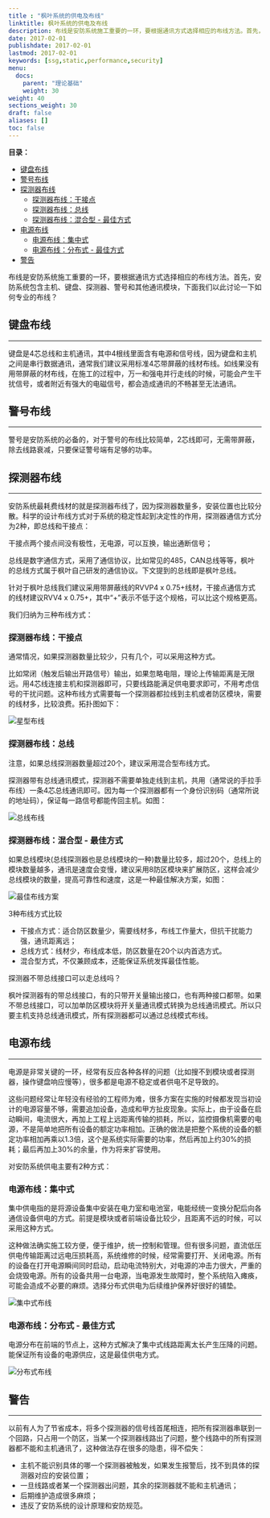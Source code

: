 ```yaml
---
title : "枫叶系统的供电及布线"
linktitle: 枫叶系统的供电及布线
description: 布线是安防系统施工重要的一环，要根据通讯方式选择相应的布线方法。首先，安防系统包含主机、键盘、探测器、警号和其他通讯模块，下面我们以此讨论一下如何专业的布线？
date: 2017-02-01
publishdate: 2017-02-01
lastmod: 2017-02-01
keywords: [ssg,static,performance,security]
menu:
  docs:
    parent: "理论基础"
    weight: 30
weight: 40
sections_weight: 30
draft: false
aliases: []
toc: false
---
```


**目录：**

- [键盘布线](#j10)
- [警号布线](#j11)
- [探测器布线](#j13)
  - [探测器布线：干接点](#j131)
  - [探测器布线：总线](#j132)
  - [探测器布线：混合型 - 最佳方式](#j133)
- [电源布线](#j14)
  - [电源布线：集中式](#j141)
  - [电源布线：分布式 - 最佳方式](#j142)
- [警告](#j15)

布线是安防系统施工重要的一环，要根据通讯方式选择相应的布线方法。首先，安防系统包含主机、键盘、探测器、警号和其他通讯模块，下面我们以此讨论一下如何专业的布线？

<h2 id="j10">键盘布线</h2>

---

键盘是4芯总线和主机通讯，其中4根线里面含有电源和信号线，因为键盘和主机之间是串行数据通讯，通常我们建议采用标准4芯带屏蔽的线材布线。如线果没有用带屏蔽的材布线，在施工的过程中，万一和强电并行走线的时候，可能会产生干扰信号，或者附近有强大的电磁信号，都会造成通讯的不畅甚至无法通讯。

<h2 id="j11">警号布线</h2>

---

警号是安防系统的必备的，对于警号的布线比较简单，2芯线即可，无需带屏蔽，除去线路衰减，只要保证警号端有足够的功率。

<h2 id="j13">探测器布线</h2>

---

安防系统最耗费线材的就是探测器布线了，因为探测器数量多，安装位置也比较分散。科学的设计布线方式对于系统的稳定性起到决定性的作用，探测器通信方式分为2种，即总线和干接点：

干接点两个接点间没有极性，无电源，可以互换，输出通断信号；

总线是数字通信方式，采用了通信协议，比如常见的485，CAN总线等等，枫叶的总线方式属于枫叶自己研发的通信协议。下文提到的总线即是枫叶总线。

针对于枫叶总线我们建议采用带屏蔽线的RVVP4 x 0.75+线材，干接点通信方式的线材建议RVV4 x 0.75+，其中“+”表示不低于这个规格，可以比这个规格更高。

我们归纳为三种布线方式：

<h3 id="j131">探测器布线：干接点</h3>

通常情况，如果探测器数量比较少，只有几个，可以采用这种方式。

比如常闭（触发后输出开路信号）输出，如果忽略电阻，理论上传输距离是无限远。用4芯线连接主机和探测器即可，只要线路能满足供电要求即可，不用考虑信号的干扰问题。这种布线方式需要每一个探测器都拉线到主机或者防区模块，需要的线材多，比较浪费。拓扑图如下：

![星型布线](/help/node1/wiring-method/images/star-wire.png)

<h3 id="j132">探测器布线：总线</h3>

注意，如果总线探测器数量超过20个，建议采用混合型布线方式。

探测器带有总线通讯模式，探测器不需要单独走线到主机，共用（通常说的手拉手布线）一条4芯总线通讯即可。因为每一个探测器都有一个身份识别码（通常所说的地址码），保证每一路信号都能传回主机。如图：

![总线布线](/help/node1/wiring-method/images/bus-wire.png)

<h3 id="j133">探测器布线：混合型 - 最佳方式</h3>

如果总线模块(总线探测器也是总线模块的一种)数量比较多，超过20个，总线上的模块数量越多，通讯是速度会变慢，建议采用8防区模块来扩展防区，这样会减少总线模块的数量，提高可靠性和速度，这是一种最佳解决方案，如图：

![最佳布线方案](/help/node1/wiring-method/images/best-wire.png)

3种布线方式比较

- 干接点方式：适合防区数量少，需要线材多，布线工作量大，但抗干扰能力强，通讯距离远；
- 总线方式：线材少，布线成本低，防区数量在20个以内首选方式。
- 混合型方式，不仅兼顾成本，还能保证系统发挥最佳性能。

探测器不带总线接口可以走总线吗？

枫叶探测器有的带总线接口，有的只带开关量输出接口，也有两种接口都带。如果不带总线接口，可以加单防区模块将开关量通讯模式转换为总线通讯模式。所以只要主机支持总线通讯模式，所有探测器都可以通过总线模式布线。

<h2 id="j14">电源布线</h2>

---

电源是非常关键的一环，经常有反应各种各样的问题（比如搜不到模块或者探测器，操作键盘响应慢等），很多都是电源不稳定或者供电不足导致的。

这些问题经常让年轻没有经验的工程师为难，很多方案在实施的时候都发现当初设计的电源容量不够，需要追加设备，造成和甲方扯皮现象。实际上，由于设备在启动瞬间，电流很大，再加上工程上远距离传输的损耗，所以，监控摄像机需要的电源，不是简单地把所有设备的额定功率相加。正确的做法是把整个系统的设备的额定功率相加再乘以1.3倍，这个是系统实际需要的功率，然后再加上约30%的损耗；最后再加上30%的余量，作为将来扩容使用。

对安防系统供电主要有2种方式：

<h3 id="j141">电源布线：集中式</h3>

集中供电指的是将源设备集中安装在电力室和电池室，电能经统一变换分配后向各通信设备供电的方式。前提是模块或者前端设备比较少，且距离不远的时候，可以采用这种方式。

这种做法确实施工较方便，便于维护，统一控制和管理。但有很多问题，直流低压供电传输距离过远电压损耗高，系统维修的时候，经常需要打开、关闭电源。所有的设备在打开电源瞬间同时启动，启动电流特别大，对电源的冲击力很大，严重的会烧毁电源。所有的设备共用一台电源，当电源发生故障时，整个系统陷入瘫痪，可能会造成不必要的麻烦。选择分布式供电为后续维护保养好很好的铺垫。

![集中式布线](/help/node1/wiring-method/images/power1.png)

<h3 id="j142">电源布线：分布式 - 最佳方式</h3>

电源分布在前端的节点上，这种方式解决了集中式线路距离太长产生压降的问题。能保证所有设备的电源供应，这是最佳供电方式。

![分布式布线](/help/node1/wiring-method/images/power2.png)

<h2 id="j15">警告</h2>

---

以前有人为了节省成本，将多个探测器的信号线首尾相连，把所有探测器串联到一个回路，只占用一个防区，当某一个探测器线路出了问题，整个线路中的所有探测器都不能和主机通讯了，这种做法存在很多的隐患，得不偿失：

- 主机不能识别具体的哪一个探测器被触发，如果发生报警后，找不到具体的探测器对应的安装位置；
- 一旦线路或者某一个探测器出问题，其余的探测器就不能和主机通讯；
- 后期维护造成很多麻烦；
- 违反了安防系统的设计原理和安防规范。
